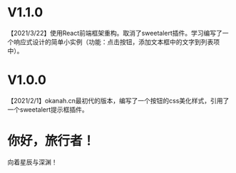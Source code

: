 # V1.1.0
【2021/3/22】使用React前端框架重构。取消了sweetalert插件。学习编写了一个响应式设计的简单小实例（功能：点击按钮，添加文本框中的文字到列表项中）。
# V1.0.0
【2021/2/1】okanah.cn最初代的版本，编写了一个按钮的css美化样式，引用了一个sweetalert提示框插件。
# 你好，旅行者！
向着星辰与深渊！

